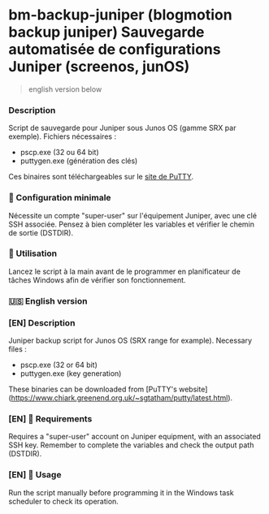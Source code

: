 bm-backup-juniper (blogmotion backup juniper)
Sauvegarde automatisée de configurations Juniper (screenos, junOS)
===

> english version below

### Description
Script de sauvegarde pour Juniper sous Junos OS (gamme SRX par exemple). Fichiers nécessaires :

- pscp.exe (32 ou 64 bit)
- puttygen.exe (génération des clés)

Ces binaires sont téléchargeables sur le [site de PuTTY](https://www.chiark.greenend.org.uk/~sgtatham/putty/latest.html).

### 🚦 Configuration minimale
Nécessite un compte "super-user" sur l'équipement Juniper, avec une clé SSH associée.
Pensez à bien compléter les variables et vérifier le chemin de sortie (DSTDIR).

### 🚀 Utilisation
Lancez le script à la main avant de le programmer en planificateur de tâches Windows afin de vérifier son fonctionnement.

### 🇺🇸 English version

### [EN] Description 
Juniper backup script for Junos OS (SRX range for example). Necessary files :

- pscp.exe (32 or 64 bit)
- puttygen.exe (key generation)

These binaries can be downloaded from [PuTTY's website] (https://www.chiark.greenend.org.uk/~sgtatham/putty/latest.html).

### [EN] 🚦 Requirements 
Requires a "super-user" account on Juniper equipment, with an associated SSH key.
Remember to complete the variables and check the output path (DSTDIR).

### [EN] 🚀 Usage 
Run the script manually before programming it in the Windows task scheduler to check its operation.